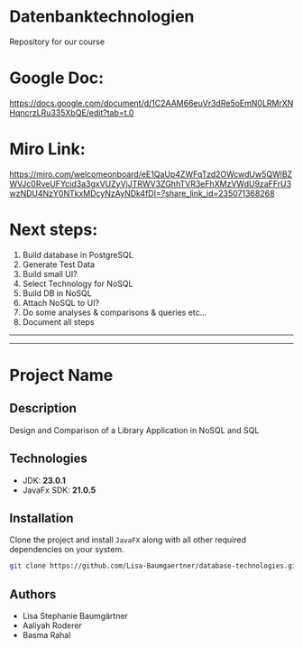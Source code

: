 # Datenbanktechnologien
Repository for our course 

# Google Doc: 
https://docs.google.com/document/d/1C2AAM66euVr3dRe5oEmN0LRMrXNHqncrzLRu335XbQE/edit?tab=t.0

# Miro Link:
https://miro.com/welcomeonboard/eE1QaUp4ZWFqTzd2OWcwdUw5QWlBZWVJc0RveUFYcjd3a3gxVUZyVjJTRWV3ZGhhTVR3eFhXMzVWdU9zaFFrU3wzNDU4NzY0NTkxMDcyNzAyNDk4fDI=?share_link_id=235071368268

# Next steps:
1. Build database in PostgreSQL
2. Generate Test Data
3. Build small UI?
4. Select Technology for NoSQL
5. Build DB in NoSQL
6. Attach NoSQL to UI?
7. Do some analyses & comparisons & queries etc...
8. Document all steps

***
***
# Project Name


## Description
Design and Comparison of a Library Application in NoSQL and SQL

## Technologies

- JDK: **23.0.1**
- JavaFx SDK: **21.0.5**

## Installation
Clone the project and install `JavaFX` along with all other required dependencies on your system.

```bash
git clone https://github.com/Lisa-Baumgaertner/database-technologies.git
```



## Authors
- Lisa Stephanie Baumgärtner
- Aaliyah Roderer
- Basma Rahal